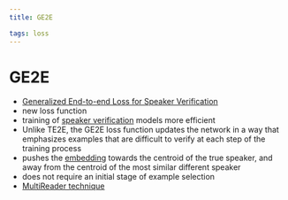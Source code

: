 ```yaml
---
title: GE2E

tags: loss 
---
```


# GE2E
- [Generalized End-to-end Loss for Speaker Verification](https://arxiv.org/abs/1710.10467)
- new loss function
- training of [speaker verification](Speaker%20Verification.md) models more efficient
- Unlike TE2E, the GE2E loss function updates the network in a way that emphasizes examples that are difficult to verify at each step of the training process
- pushes the [embedding](Embedding.md) towards the centroid of the true speaker, and away from the centroid of the most similar different speaker
- does not require an initial stage of example selection
- [MultiReader technique](MultiReader%20technique.md)






















